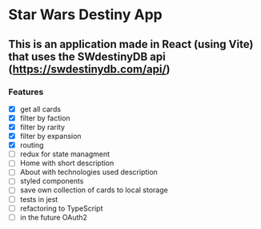 # Star Wars Destiny App

## This is an application made in React (using Vite) that uses the SWdestinyDB api (https://swdestinydb.com/api/)

### Features

- [x] get all cards
- [x] filter by faction
- [x] filter by rarity
- [x] filter by expansion
- [x] routing
- [ ] redux for state managment
- [ ] Home with short description
- [ ] About with technologies used description
- [ ] styled components
- [ ] save own collection of cards to local storage
- [ ] tests in jest
- [ ] refactoring to TypeScript
- [ ] in the future OAuth2
